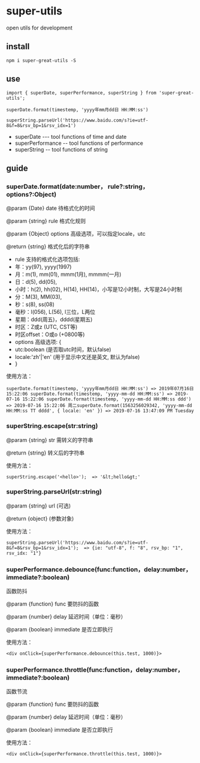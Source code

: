 # super-utils
open utils for development

## install
`npm i super-great-utils -S`

## use
`import { superDate, superPerformance, superString } from 'super-great-utils';`

`superDate.format(timestemp, 'yyyy年mm月dd日 HH:MM:ss')`

`superString.parseUrl('https://www.baidu.com/s?ie=utf-8&f=8&rsv_bp=1&rsv_idx=1')`

* superDate    --- tool functions of time and date
* superPerformance  -- tool functions of performance
* superString  -- tool functions of string

## guide
### superDate.format(date:number， rule?:string， options?:Object)
@param  {Date} date 待格式化的时间

@param  {string} rule 格式化规则

@param  {Object} options 高级选项，可以指定locale，utc

@return {string} 格式化后的字符串

* rule 支持的格式化选项包括:
* 年：yy(97), yyyy(1997)
* 月：m(1), mm(01), mmm(1月), mmmm(一月)
* 日：d(5), dd(05),
* 小时：h(2), hh(02), H(14), HH(14)，小写是12小时制，大写是24小时制
* 分：M(3), MM(03),
* 秒：s(8), ss(08)
* 毫秒：l(056), L(56), l三位，L两位
* 星期：ddd(周五)，dddd(星期五)
* 时区：Z或z (UTC, CST等)
* 时区offset：O或o (+0800等)
* options 高级选项:
{
*  utc:boolean (是否取utc时间，默认false)
*  locale:'zh'|'en' (用于显示中文还是英文, 默认为false)
* }

使用方法：

`superDate.format(timestemp, 'yyyy年mm月dd日 HH:MM:ss') => 2019年07月16日 15:22:06
superDate.format(timestemp, 'yyyy-mm-dd HH:MM:ss') => 2019-07-16 15:22:06
superDate.format(timestemp, 'yyyy-mm-dd HH:MM:ss ddd') => 2019-07-16 15:22:06 周二superDate.format(1563256029342, 'yyyy-mm-dd HH:MM:ss TT dddd', { locale: 'en' }) => 2019-07-16 13:47:09 PM Tuesday`

### superString.escape(str:string)
@param  {string} str 需转义的字符串

@return {string} 转义后的字符串

使用方法：

`superString.escape('<hello>');  => '&lt;hello&gt;'`

### superString.parseUrl(str:string)
@param  {string} url (可选)

@return {object} (参数对象)

使用方法：

`superString.parseUrl('https://www.baidu.com/s?ie=utf-8&f=8&rsv_bp=1&rsv_idx=1');  => {ie: "utf-8", f: "8", rsv_bp: "1", rsv_idx: "1"}`

### superPerformance.debounce(func:function，delay:number，immediate?:boolean)
函数防抖

@param {function} func 要防抖的函数

@param {number} delay 延迟时间（单位：毫秒）

@param {boolean} immediate 是否立即执行

使用方法：

`<div onClick={superPerformance.debounce(this.test, 1000)}>`

### superPerformance.throttle(func:function，delay:number，immediate?:boolean)
函数节流

@param {function} func 要防抖的函数

@param {number} delay 延迟时间（单位：毫秒）

@param {boolean} immediate 是否立即执行

使用方法：

`<div onClick={superPerformance.throttle(this.test, 1000)}>`


